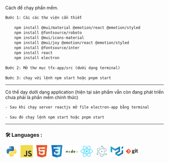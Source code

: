 Cách để chạy phần mềm.

    Bước 1: Cài các thư viện cần thiết

        npm install @mui/material @emotion/react @emotion/styled
        npm install @fontsource/roboto
        npm install @mui/icons-material
        npm install @mui/joy @emotion/react @emotion/styled
        npm install @fontsource/inter
        npm install react
        npm install electron
        
    Bước 2: Mở thư mục tfx-app/src (dưới dạng terminal)

    Bước 3: chạy với lệnh npm start hoặc pnpm start

---

Có thể dạy dưới dạng application (hiện tại sản phẩm vẫn còn đang phát triển chưa phải là phần mềm chính thức)

    - Sau khi chạy server reactjs mở file electron-app bằng terminal

    - Sau đó chạy lệnh npm start hoặc pnpm start

---

### :hammer_and_wrench: Languages :

<div>
  <img src="https://github.com/devicons/devicon/blob/master/icons/python/python-original.svg" title="Python" alt="Python" width="40" height="40"/>&nbsp;
  <img src="https://github.com/devicons/devicon/blob/master/icons/javascript/javascript-original.svg" title="JavaScript" alt="JavaScript" width="40" height="40"/>&nbsp;
  <img src="https://github.com/devicons/devicon/blob/master/icons/html5/html5-original.svg" title="HTML" alt="HTML" width="40" height="40"/>&nbsp;
  <img src="https://github.com/devicons/devicon/blob/master/icons/css3/css3-original.svg" title="CSS" alt="CSS" width="40" height="40"/>&nbsp;
  <img src="https://github.com/devicons/devicon/blob/master/icons/nodejs/nodejs-original-wordmark.svg" title="NodeJS" alt="NodeJS" width="40" height="40"/>&nbsp;
  <img src="https://github.com/devicons/devicon/blob/master/icons/react/react-original.svg" title="React" alt="React" width="40" height="40"/>&nbsp;
  <img src="https://github.com/devicons/devicon/blob/master/icons/electron/electron-original.svg" title="Electron" alt="Electron" width="40" height="40"/>&nbsp;
  <img src="https://github.com/devicons/devicon/blob/master/icons/materialui/materialui-original.svg" title="Material UI" alt="Material UI" width="40" height="40"/>&nbsp;
  <img src="https://github.com/devicons/devicon/blob/master/icons/git/git-original-wordmark.svg" title="Git" **alt="Git" width="40" height="40"/>
</div>
